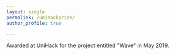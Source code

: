 ```yaml
---
layout: single
permalink: /unihackprize/
author_profile: true

---
```


Awarded at UniHack for the project entitled "Wave" in May 2019.








